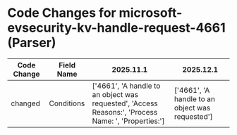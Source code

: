 # Code Changes for microsoft-evsecurity-kv-handle-request-4661 (Parser)

| Code Change | Field Name | 2025.11.1 | 2025.12.1 |
|-------------|------------|-----------|------------|
| changed | Conditions | ['4661', 'A handle to an object was requested', 'Access Reasons:', 'Process Name: ', 'Properties:'] | ['4661', 'A handle to an object was requested'] |